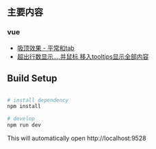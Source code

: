 ## 主要内容
### vue
- [吸顶效果 - 平常和tab](./src/views/commonCollect/vue/components/ScrollFixedToTop/index.vue)
- [超出行数显示...,并鼠标 移入tooltips显示全部内容](./src/views/commonCollect/vue/components/OverflowTips/index.vue)
## Build Setup

```bash

# install dependency
npm install

# develop
npm run dev
```

This will automatically open http://localhost:9528



